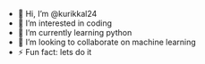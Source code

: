 - 👋 Hi, I’m @kurikkal24
- 👀 I’m interested in coding
- 🌱 I’m currently learning python
- 💞️ I’m looking to collaborate on machine learning
- ⚡ Fun fact: lets do it

<!---
kurikkal24/kurikkal24 is a ✨ special ✨ repository because its `README.md` (this file) appears on your GitHub profile.
You can click the Preview link to take a look at your changes.
--->
